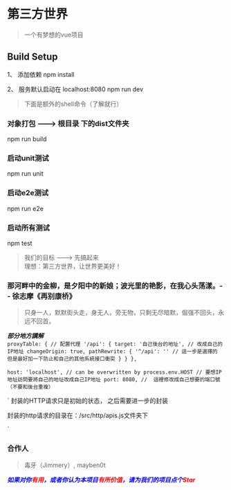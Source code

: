# 第三方世界

> 一个有梦想的vue项目

## Build Setup

1、 添加依赖
npm install

2、 服务默认启动在 localhost:8080
npm run dev

> 下面是额外的shell命令（了解就行）
### 对象打包 ---> 根目录 下的dist文件夹
npm run build

### 启动unit测试
npm run unit

### 启动e2e测试
npm run e2e

### 启动所有测试
npm test

> 我们的目标 ---> 先搞起来   
> 理想：第三方世界，让世界更美好！  

### 那河畔中的金柳，是夕阳中的新娘；波光里的艳影，在我心头荡漾。-- 徐志摩《再别康桥》

> 只身一人，默默街头走，身无人，旁无物，只剩无尽暗默，倔强不回头，永远不回首。  

***部分地方講解***  
`
    proxyTable: {
      // 配置代理
      '/api': {
        target: '自己後台的地址', // 改成自己的IP地址
        changeOrigin: true,
        pathRewrite: {
          '^/api': '' // 這一步是選擇的 但是最好加一下防止和自己的其他系統接口衝突
        }
      }
    },
`
  
`
    host: 'localhost', // can be overwritten by process.env.HOST // 要想IP地址訪問要將自己的地址改成自己IP地址
    port: 8080, //  這裡修改成自己想要的端口號（不要和後台重複）
`

`
  封装的HTTP请求只是初始的状态， 之后需要进一步的封装  
    
  封装的http请求的目录在：/src/http/apis.js文件夹下
    
`
### 合作人
> 毒牙（Jimmery）, mayben0t

***<span style="color: blue"> 如果对你<span style="color: red">有用</span>，或者你认为本项目<span style="color: red">有所价值</span>，请为我们的项目点个<span style="color: red">Star</span></span>***



